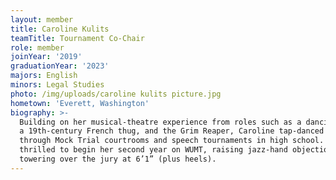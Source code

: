 ```yaml
---
layout: member
title: Caroline Kulits
teamTitle: Tournament Co-Chair
role: member
joinYear: '2019'
graduationYear: '2023'
majors: English
minors: Legal Studies
photo: /img/uploads/caroline kulits picture.jpg
hometown: 'Everett, Washington'
biography: >-
  Building on her musical-theatre experience from roles such as a dancing napkin, 
  a 19th-century French thug, and the Grim Reaper, Caroline tap-danced her way 
  through Mock Trial courtrooms and speech tournaments in high school. She is 
  thrilled to begin her second year on WUMT, raising jazz-hand objections and 
  towering over the jury at 6’1” (plus heels).
---
```

